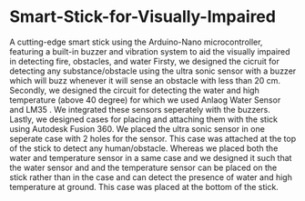 # Smart-Stick-for-Visually-Impaired
A cutting-edge smart stick using the Arduino-Nano microcontroller, featuring a built-in buzzer and vibration system to aid the visually impaired in detecting fire, obstacles, and water Firsty, we designed the cicruit for detecting any substance/obstacle using the ultra sonic sensor with a buzzer which will buzz whenever it will sense an obstacle with less than 20 cm. Secondly, we designed the circuit for detecting the water and high temperature (above 40 degree) for which we used Anlaog Water Sensor and LM35 . We integrated these sensors seperately with the buzzers. Lastly, we designed cases for placing and attaching them with the stick using Autodesk Fusion 360. We placed the ultra sonic sensor in one seperate case with 2 holes for the sensor. This case was attached at the top of the stick to detect any human/obstacle. Whereas we placed both the water and temperature sensor in a same case  and we designed it such that the water sensor and and the temperature sensor can be placed on the stick rather than in the case and can detect the presence of water and high temperature at ground. This case was placed at the bottom of the stick.
